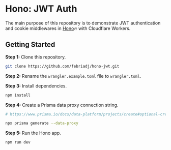 # Hono: JWT Auth

The main purpose of this repository is to demonstrate JWT authentication and cookie middlewares in [Hono](https://github.com/honojs/hono)🔥 with Cloudflare Workers.

## Getting Started

**Step 1:** Clone this repository.

```bash
git clone https://github.com/febriadj/hono-jwt.git
```

**Step 2:** Rename the `wrangler.example.toml` file to `wrangler.toml`.

**Step 3:** Install dependencies.

```bash
npm install
```

**Step 4:** Create a Prisma data proxy connection string.

```bash
# https://www.prisma.io/docs/data-platform/projects/create#optional-create-a-data-proxy-connection-string

npx prisma generate --data-proxy
```

**Step 5:** Run the Hono app.

```bash
npm run dev
```
